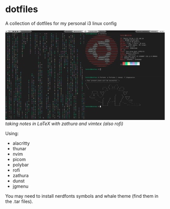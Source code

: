 # dotfiles

A collection of dotfiles for my personal i3 linux config 

![config screenshot](./images/screenshot.png)
*taking notes in LaTeX with zathura and vimtex (also rofi)*

Using:
- alacritty
- thunar
- nvim
- picom
- polybar
- rofi
- zathura
- dunst
- jgmenu

You may need to install nerdfonts symbols and whale theme (find them in the .tar files).
